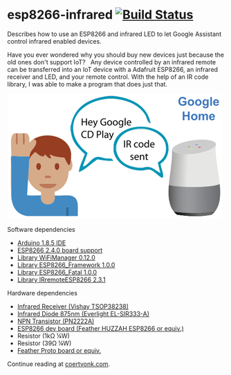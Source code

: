 # esp8266-infrared [![Build Status](https://travis-ci.org/sandervonk/esp8266-infrared.svg?branch=master)](https://travis-ci.org/sandervonk/esp8266-infrared#)
Describes how to use an ESP8266 and infrared LED to let Google Assistant control infrared enabled devices.

Have you ever wondered why you should buy new devices just because the old ones don't support IoT?   Any device controlled by an infrared remote can be transferred into an IoT device with a Adafruit ESP8266, an infrared receiver and LED, and your remote control. With the help of an IR code library, I was able to make a program that does just that.

![image](dialog.svg)

Software dependencies
* [Arduino 1.8.5 IDE](https://www.arduino.cc/)
* [ESP8266 2.4.0 board support](https://learn.adafruit.com/adafruit-feather-huzzah-esp8266/using-arduino-ide")
* [Library WiFiManager 0.12.0](https://github.com/tzapu/WiFiManager)
* [Library ESP8266_Framework 1.0.0](https://github.com/cvonk/esp8266-framework)
* [Library ESP8266_Fatal 1.0.0](https://github.com/cvonk/esp8266-fatal)
* [Library IRremoteESP8266 2.3.1](https://github.com/markszabo/IRremoteESP8266)

Hardware dependencies
* [Infrared Receiver (Vishay TSOP38238)](https://www.mouser.com/ds/2/427/tsop382-531411.pdf)
* [Infrared Diode 875nm (Everlight EL-SIR333-A)](http://www.everlight.com/file/ProductFile/SIR333-A.pdf)
* [NPN Transistor (PN2222A)](https://www.mouser.com/ds/2/308/PN2222A-1121407.pdf)
* [ESP8266 dev board (Feather HUZZAH ESP8266 or equiv.)](https://learn.adafruit.com/adafruit-feather-huzzah-esp8266/downloads)
* Resistor (1k&#x2126; &frac14;W)
* Resistor (39&#x2126; &frac14;W)
* [Feather Proto board or equiv.](https://www.adafruit.com/product/2884)

Continue reading at [coertvonk.com](https://coertvonk.com/sw/embedded/google-home-ifttt-esp8266-integration-23066).
